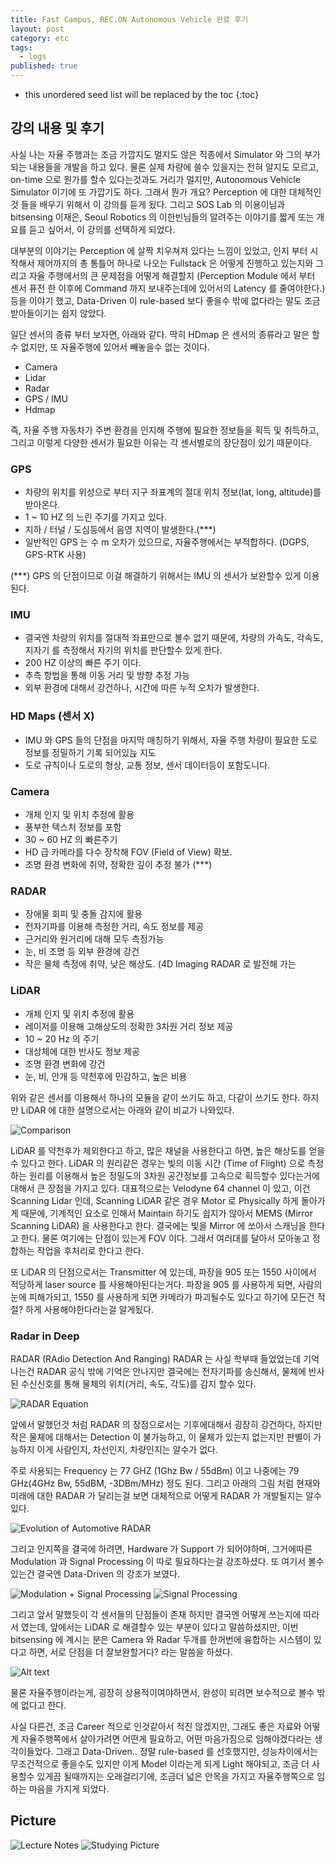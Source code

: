 ```yaml
---
title: Fast Campus, REC.ON Autonomous Vehicle 완료 후기
layout: post
category: etc
tags:
  - logs
published: true
---
```


* this unordered seed list will be replaced by the toc
{:toc}


## 강의 내용 및 후기

사실 나는 자율 주행과는 조금 가깝지도 멀지도 않은 직종에서 Simulator 와 그의 부가 되는 내용들을 개발을 하고 있다. 물론 실제 차량에 쓸수 있을지는 전혀 알지도 모르고, on-time 으로 뭔가를 할수 있다는것과도 거리가 멀지만, Autonomous Vehicle Simulator 이기에 또 가깝기도 하다. 그래서 뭔가 개요? Perception 에 대한 대체적인 것 들을 배우기 위해서 이 강의를 듣게 됬다. 그리고 SOS Lab 의 이용이님과 bitsensing 이재은, Seoul Robotics 의 이한빈님들의 알려주는 이야기를 짧게 또는 개요를 듣고 싶어서, 이 강의를 선택하게 되었다.

대부분의 이야기는 Perception 에 살짝 치우쳐져 있다는 느낌이 있었고, 인지 부터 시작해서 제어까지의 총 통틀어 하나로 나오는 Fullstack 은 어떻게 진행하고 있는지와 그리고 자율 주행에서의 큰 문제점을 어떻게 해결할지 (Perception Module 에서 부터 센서 퓨전 한 이후에 Command 까지 보내주는데에 있어서의 Latency 를 줄여야한다.) 등을 이야기 했고, Data-Driven 이 rule-based 보다 좋을수 밖에 없다라는 말도 조금 받아들이기는 쉽지 않았다.

일단 센서의 종류 부터 보자면, 아래와 같다. 딱히 HDmap 은 센서의 종류라고 말은 할수 없지만, 또 자율주행에 있어서 빼놓을수 없는 것이다.

* Camera
* Lidar
* Radar
* GPS / IMU
* Hdmap

즉, 자율 주행 자동차가 주변 환경을 인지해 주행에 필요한 정보들을 획득 및 취득하고, 그리고 이렇게 다양한 센서가 필요한 이유는 각 센서별로의 장단점이 있기 때문이다.

### GPS

* 차량의 위치를 위성으로 부터 지구 좌표계의 절대 위치 정보(lat, long, altitude)를 받아온다.
* 1 ~ 10 HZ 의 느린 주기를 가지고 있다.
* 지하 / 터널 / 도심등에서 음영 지역이 발생한다.(***)
* 일반적인 GPS 는 수 m 오차가 있으므로, 자율주행에서는 부적합하다. (DGPS, GPS-RTK 사용)

(***) GPS 의 단점이므로 이걸 해결하기 위해서는 IMU 의 센서가 보완할수 있게 이용된다.

### IMU

* 결국엔 차량의 위치를 절대적 좌표만으로 볼수 없기 때문에, 차량의 가속도, 각속도, 지자기 를 측정해서 자기의 위치를 판단할수 있게 한다.
* 200 HZ 이상의 빠른 주기 이다.
* 추측 항법을 통해 이동 거리 및 방향 추정 가능
* 외부 환경에 대해서 강건하나, 시간에 따른 누적 오차가 발생한다.

### HD Maps (센서 X) 

* IMU 와 GPS 들의 단점을 마지막 매칭하기 위해서, 자율 주행 차량이 필요한 도로 정보를 정밀하기 기록 되어있늕 지도
* 도로 규칙이나 도로의 형상, 교통 정보, 센서 데이터등이 포함도니다.

### Camera 

* 개체 인지 및 위치 추정에 활용
* 풍부한 텍스처 정보를 포함
* 30 ~ 60 HZ 의 빠른주기 
* HD 급 카메라를 다수 장착해 FOV (Field of View) 확보.
* 조명 환경 변화에 취약, 정확한 깊이 추정 불가 (***)

### RADAR

* 장애물 회피 및 충돌 감지에 활용
* 전자기파를 이용해 측정한 거리, 속도 정보를 제공
* 근거리와 원거리에 대해 모두 측정가능
* 눈, 비 조명 등 외부 환경에 강건
* 작은 물체 측정에 취약, 낮은 해상도. (4D Imaging RADAR 로 발전해 가는
### LiDAR

* 개체 인지 및 위치 추정에 활용
* 레이저를 이용해 고해상도의 정확한 3차원 거리 정보 제공
* 10 ~ 20 Hz 의 주기
* 대상체에 대한 반사도 정보 제공 
* 조명 환경 변화에 강건
* 눈, 비, 안개 등 약천후에 민감하고, 높은 비용

위와 같은 센서를 이용해서 하나의 모듈을 같이 쓰기도 하고, 다같이 쓰기도 한다. 하지만 LiDAR 에 대한 설명으로서는 아래와 같이 비교가 나와있다.

![Comparison](../../../assets/img/photo/12-11-2023/table.PNG)

LiDAR 를 약천후가 제외한다고 하고, 많은 채널을 사용한다고 하면, 높은 해상도를 얻을수 있다고 한다. LiDAR 의 원리같은 경우는 빛의 이동 시간 (Time of Flight) 으로 측정하는 원리를 이용해서 높은 정밀도의 3차원 공간정보를 고속으로 획득할수 있다는거에 대해서 큰 장점을 가지고 있다. 대표적으로는 Velodyne 64 channel 이 있고, 이건 Scanning Lidar 인데, Scanning LiDAR 같은 경우 Motor 로 Physically 하게 돌아가게 때문에, 기계적인 요소로 인해서 Maintain 하기도 쉽지가 않아서 MEMS (Mirror Scanning LiDAR) 을 사용한다고 한다. 결국에는 빛을 Mirror 에 쏘아서 스캐닝을 한다고 한다. 물론 여기에는 단점이 있는게 FOV 이다. 그래서 여러대를 달아서 모아놓고 정합하는 작업을 후처리로 한다고 한다.

또 LiDAR 의 단점으로서는 Transmitter 에 있는데, 파장을 905 또는 1550 사이에서 적당하게 laser source 를 사용해야된다는거다. 파장을 905 를 사용하게 되면, 사람의 눈에 피해가되고, 1550 를 사용하게 되면 카메라가 파괴될수도 있다고 하기에 모든건 적절? 하게 사용해야한다라는걸 알게됬다.

### Radar in Deep

RADAR (RAdio Detection And Ranging) RADAR 는 사실 학부때 들었었는데 기억나는건 RADAR 공식 밖에 기억은 안나지만 결국에는 전자기파를 송신해서, 물체에 반사된 수신신호를 통해 물체의 위치(거리, 속도, 각도)를 감지 할수 있다. 

![RADAR Equation](../../../assets/img/photo/12-11-2023/formula.PNG)

앞에서 말했던것 처럼 RADAR 의 장점으로서는 기후에대해서 굉장히 강건하다, 하지만 작은 물체에 대해서는 Detection 이 불가능하고, 이 물체가 있는지 없는지만 판별이 가능하지 이게 사람인지, 차선인지, 차량인지는 알수가 없다.

주로 사용되는 Frequency 는 77 GHZ (1Ghz Bw / 55dBm) 이고 나중에는 79 GHz(4GHz Bw, 55dBM, -3DBm/MHz)
정도 된다. 그리고 아래의 그림 처럼 현재와 미래에 대한 RADAR 가 달리는걸 보면 대체적으로 어떻게 RADAR 가 개발될지는 알수 있다.

![Evolution of Automotive RADAR](../../../assets/img/photo/12-11-2023/history.PNG)

그리고 인지쪽을 결국에 하려면, Hardware 가 Support 가 되어야하며, 그거에따른 Modulation 과 Signal Processing 이 따로 필요하다는걸 강조하셨다. 또 여기서 볼수 있는건 결국엔 Data-Driven 의 강조가 보였다.

![Modulation + Signal Processing](../../../assets/img/photo/12-11-2023/history2.PNG)
![Signal Processing](../../../assets/img/photo/12-11-2023/history3.PNG)

그리고 앞서 말했듯이 각 센서들의 단점들이 존재 하지만 결국엔 어떻게 쓰는지에 따라서 였는데, 앞에서는 LiDAR 로 해결할수 있는 부분이 있다고 말씀하셨지만, 이번 bitsensing 에 계시는 분은 Camera 와 Radar 두개를 한꺼번에 융합하는 시스템이 있다고 하면, 서로 단점을 더 잘보완할거다? 라는 말씀을 하셨다.

![Alt text](../../../assets/img/photo/12-11-2023/history4.PNG)

물론 자율주행이라는게, 굉장히 상용적이여야하면서, 완성이 되려면 보수적으로 볼수 밖에 없다고 한다.

사실 다른건, 조금 Career 적으로 인것같아서 적진 않겠지만, 그래도 좋은 자료와 어떻게 자율주행쪽에서 살아가려면 어떤게 필요하고, 어떤 마음가짐으로 임해야겠다라는 생각이들었다. 그래고 Data-Driven.. 정말 rule-based 를 선호했지만, 성능차이에서는 무조건적으로 좋을수도 있지만 이게 Model 이라는게 되게 Light 해야되고, 조금 더 사용할수 있게끔 될때까지는 오래걸리기에, 조금더 넓은 안목을 가지고 자율주행쪽으로 임하는 마음을 가지게 되었다.

## Picture
![Lecture Notes](../../../assets/img/photo/12-11-2023/Capture.PNG)
![Studying Picture](../../../assets/img/photo/12-11-2023/lecture.jpg)